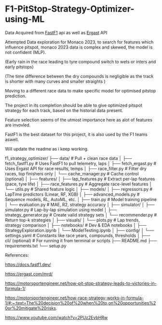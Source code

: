 # F1-PitStop-Strategy-Optimizer-using-ML

Data Acquired from [FastF1](https://docs.fastf1.dev/) api as well as [Ergast](https://ergast.com/mrd/) API

Attempted Data exploration for Monaco 2023, to search for features which influence pitspot, monaco 2023 data is complex and skewed, the model is not confident (MLP).

(Early rain in the race leading to tyre compound switch  to wets or inters and early pitstops)

(The time difference between the dry compounds is negligible as the track is shorter with many curves and smaller straights )

Moving to a different race data to make specific model for optimised pitstop prediction.

The project in its completion should be able to give optimized pitspot strategy for each track, based on the historial data present.

Feature selection seems of the utmost importance here as alot of features are invovled.

FastF1 is the best dataset for this project, it is also used by the F1 teams aswell.

Will update the readme as i keep working.

f1_strategy_optimizer/
├── data/                        # Pull + clean race data
│   ├── fetch_fastf1.py          # Uses FastF1 to pull telemetry, laps
│   ├── fetch_ergast.py          # Uses Ergast API for race results, temps
│   ├── race_filter.py           # Filter dry races, top finishers only
│   └── cache_manager.py         # Cache control (optional)
│
├── features/
│   ├── lap_features.py          # Extract per-lap features (pace, tyre life)
│   ├── race_features.py         # Aggregate race-level features
│   └── utils.py                 # Shared feature logic
│
├── models/
│   ├── regressors.py            # LapTime predictors (Linear, RF, XGB)
│   ├── advanced_models.py       # Sequence models, RL, AutoML, etc.
│   ├── train.py                 # Model training pipeline
│   └── evaluation.py            # MAE, R2, strategy accuracy
│
├── simulator/
│   ├── simulator.py             # Lap-by-lap simulation using model
│   ├── strategy_generator.py    # Create valid strategy sets
│   └── recommender.py           # Return top-k strategies
│
├── visuals/
│   └── plots.py                 # Lap trends, strategy comparison
│
├── notebooks/                  # Dev & EDA notebooks
│   ├── StrategyExploration.ipynb
│   └── ModelTesting.ipynb
│
├── config/
│   └── settings.yaml            # Constants like race years, compounds, thresholds
│
├── cli/ (optional)             # For running it from terminal or scripts
├── README.md
├── requirements.txt
└── setup.py


References:

https://docs.fastf1.dev/

https://ergast.com/mrd/

https://motorsportengineer.net/how-pit-stop-strategy-leads-to-victories-in-formula-1/

https://motorsportengineer.net/how-race-strategy-works-in-formula-1/#:~:text=The%20decision%20of%20when%20to,on%20opportunities%20or%20mitigate%20risks.

https://www.youtube.com/watch?v=2PUz2EvbHRw
